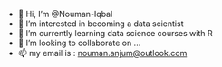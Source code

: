 - 👋 Hi, I’m @Nouman-Iqbal
- 👀 I’m interested in becoming a data scientist
- 🌱 I’m currently learning data science courses with R
- 💞️ I’m looking to collaborate on ...
- 📫 my email is : nouman.anjum@outlook.com

<!---
Nouman-Iqbal/Nouman-Iqbal is a ✨ special ✨ repository because its `README.md` (this file) appears on your GitHub profile.
You can click the Preview link to take a look at your changes.
--->
